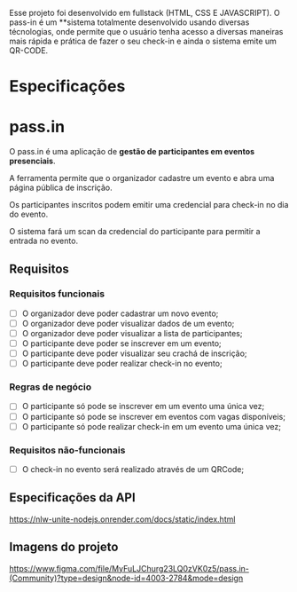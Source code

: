 Esse projeto foi desenvolvido em fullstack (HTML, CSS E JAVASCRIPT).
O pass-in é um **sistema totalmente desenvolvido usando diversas técnologias, onde permite que o usuário tenha acesso a 
diversas maneiras mais rápida e prática de fazer o seu check-in e ainda o sistema emite um QR-CODE.

# Especificações

# pass.in

O pass.in é uma aplicação de **gestão de participantes em eventos presenciais**.

A ferramenta permite que o organizador cadastre um evento e abra uma página pública de inscrição.

Os participantes inscritos podem emitir uma credencial para check-in no dia do evento.

O sistema fará um scan da credencial do participante para permitir a entrada no evento.

## Requisitos

### Requisitos funcionais

- [ ]  O organizador deve poder cadastrar um novo evento;
- [ ]  O organizador deve poder visualizar dados de um evento;
- [ ]  O organizador deve poder visualizar a lista de participantes;
- [ ]  O participante deve poder se inscrever em um evento;
- [ ]  O participante deve poder visualizar seu crachá de inscrição;
- [ ]  O participante deve poder realizar check-in no evento;

### Regras de negócio

- [ ]  O participante só pode se inscrever em um evento uma única vez;
- [ ]  O participante só pode se inscrever em eventos com vagas disponíveis;
- [ ]  O participante só pode realizar check-in em um evento uma única vez;

### Requisitos não-funcionais

- [ ]  O check-in no evento será realizado através de um QRCode;

## Especificações da API
https://nlw-unite-nodejs.onrender.com/docs/static/index.html

## Imagens do projeto
https://www.figma.com/file/MyFuLJChurg23LQ0zVK0z5/pass.in-(Community)?type=design&node-id=4003-2784&mode=design

